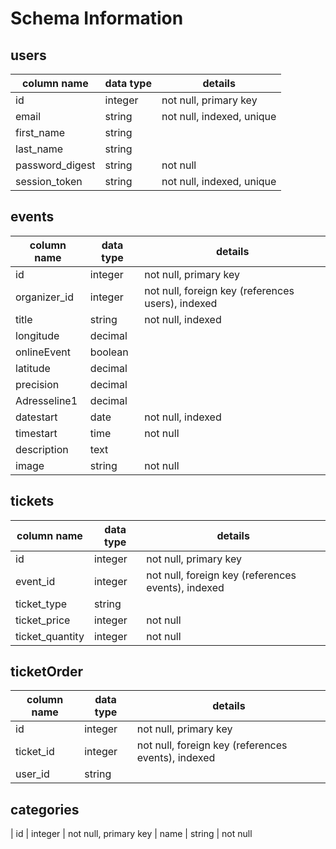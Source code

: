 # Schema Information

## users
column name     | data type | details
----------------|-----------|-----------------------
id              | integer   | not null, primary key
email           | string    | not null, indexed, unique
first_name      | string    |
last_name       | string    |
password_digest | string    | not null
session_token   | string    | not null, indexed, unique

## events
| column name       | data type  | details  
|-------------------|------------|------------------------
| id                | integer    | not null, primary key
| organizer_id      | integer    | not null, foreign key (references users), indexed
| title             | string     | not null, indexed
| longitude         | decimal    |
| onlineEvent       | boolean    |
| latitude          | decimal    |
| precision         | decimal    |
| Adresseline1      | decimal    |
| datestart         | date       | not null, indexed
| timestart         | time       | not null
| description       | text       |
| image             | string     | not null


## tickets
| column name     | data type  | details  
|-----------------|------------|------------------------
| id              | integer    | not null, primary key
| event_id        | integer    | not null, foreign key (references events), indexed
| ticket_type     | string     |
| ticket_price    | integer    | not null
| ticket_quantity | integer    | not null

## ticketOrder
| column name     | data type  | details  
|-----------------|------------|------------------------
| id              | integer    | not null, primary key
| ticket_id       | integer    | not null, foreign key (references events), indexed
| user_id         | string     |

## categories  

| id                   | integer       | not null, primary key
| name                 | string        | not null
